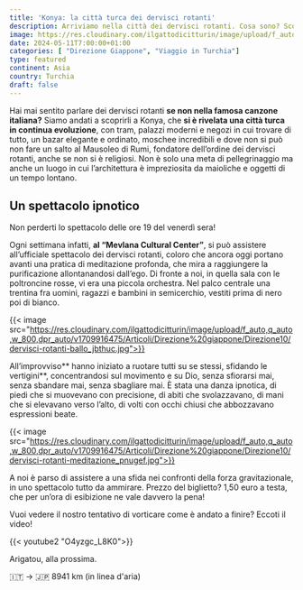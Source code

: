 ```yaml
---
title: 'Konya: la città turca dei dervisci rotanti'
description: Arriviamo nella città dei dervisci rotanti. Cosa sono? Scoprilo qui
image: https://res.cloudinary.com/ilgattodicitturin/image/upload/f_auto,q_auto,w_800,dpr_auto/v1713011125/Articoli/Direzione%20giappone/Direzione10/dervisci-rotanti-capo_aofl3e.jpg
date: 2024-05-11T7:00:00+01:00
categories: [ "Direzione Giappone", "Viaggio in Turchia"]
type: featured  
continent: Asia
country: Turchia 
draft: false
---
```


Hai mai sentito parlare dei dervisci rotanti **se non nella famosa canzone italiana?** Siamo andati a scoprirli a Konya, che **si è rivelata una città turca in continua evoluzione**, con tram, palazzi moderni e negozi in cui trovare di tutto, un bazar elegante e ordinato, moschee incredibili e dove non si può non fare un salto al Mausoleo di Rumi, fondatore dell’ordine dei dervisci rotanti, anche se non si è religiosi. Non è solo una meta di pellegrinaggio ma anche un luogo in cui l’architettura è impreziosita da maioliche e oggetti di un tempo lontano. 

## Un spettacolo ipnotico
Non perderti lo spettacolo delle ore 19 del venerdì sera!

Ogni settimana infatti, **al “Mevlana Cultural Center”**, si può assistere all’ufficiale spettacolo dei dervisci rotanti, coloro che ancora oggi portano avanti una pratica di meditazione profonda, che mira a raggiungere la purificazione allontanandosi dall’ego. 
Di fronte a noi, in quella sala con le poltroncine rosse, vi era una piccola orchestra. Nel palco centrale una trentina fra uomini, ragazzi e bambini in semicerchio, vestiti prima di nero poi di bianco. 

{{< image src="https://res.cloudinary.com/ilgattodicitturin/image/upload/f_auto,q_auto,w_800,dpr_auto/v1709916475/Articoli/Direzione%20giappone/Direzione10/dervisci-rotanti-ballo_jbthuc.jpg">}} 

All’improvviso** hanno iniziato a ruotare tutti su se stessi, sfidando le vertigini**, concentrandosi sul movimento e su Dio, senza sfiorarsi mai, senza sbandare mai, senza sbagliare mai. 
È stata una danza ipnotica, di piedi che si muovevano con precisione, di abiti che svolazzavano, di mani che si elevavano verso l’alto, di volti con occhi chiusi che abbozzavano espressioni beate. 

{{< image src="https://res.cloudinary.com/ilgattodicitturin/image/upload/f_auto,q_auto,w_800,dpr_auto/v1709916475/Articoli/Direzione%20giappone/Direzione10/dervisci-rotanti-meditazione_pnugef.jpg">}} 

A noi è parso di assistere a una sfida nei confronti della forza gravitazionale, in uno spettacolo tutto da ammirare. 
Prezzo del biglietto? 1,50 euro a testa, che per un’ora di esibizione ne vale davvero la pena!

Vuoi vedere il nostro tentativo di vorticare come è andato a finire? 
Eccoti il video!

{{< youtube2 "O4yzgc_L8K0">}}

Arigatou, alla prossima.

🇮🇹 → 🇯🇵 8941 km (in linea d'aria)
